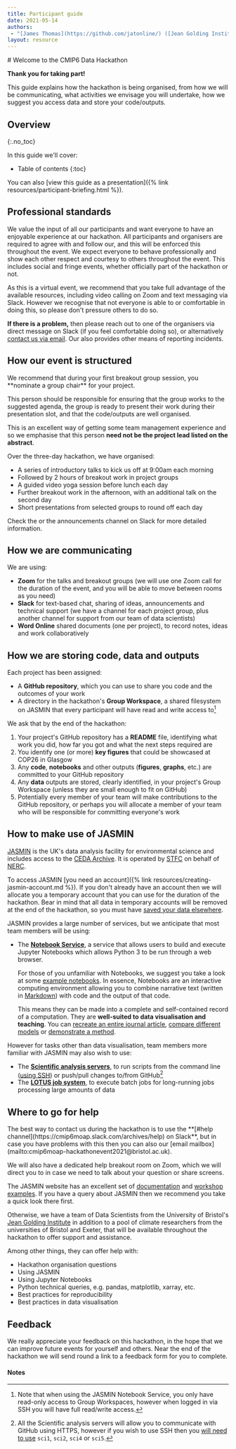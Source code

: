 ```yaml
---
title: Participant guide
date: 2021-05-14
authors:
 - "[James Thomas](https://github.com/jatonline/) ([Jean Golding Institute](https://www.bristol.ac.uk/golding/))"
layout: resource
---
```


<div class="lead" markdown="1">
# Welcome to the CMIP6 Data Hackathon

**Thank you for taking part!**

This guide explains how the hackathon is being organised, from how we will be
communicating, what activities we envisage you will undertake, how we suggest
you access data and store your code/outputs.
</div>

## Overview
{:.no_toc}

In this guide we'll cover:

* Table of contents
{:toc}

You can also [view this guide as a presentation]({% link resources/participant-briefing.html %}).

## Professional standards

We value the input of all our participants and want everyone to have an
enjoyable experience at our hackathon. All participants and organisers are
required to agree with and follow our,
and this will be enforced this throughout the event. We expect everyone to
behave professionally and show each other respect and courtesy to others
throughout the event. This includes social and fringe events, whether officially
part of the hackathon or not.

As this is a virtual event, we recommend that you take full advantage of the
available resources, including video calling on Zoom and text messaging via
Slack. However we recognise that not everyone is able to or comfortable in doing
this, so please don't pressure others to do so.

**If there is a problem,** then please reach out to one of the organisers via
direct message on Slack (if you feel comfortable doing so), or alternatively
[contact us via email](mailto:cmip6moap-hackathonevent2021@bristol.ac.uk). Our
also provides other means of
reporting incidents.

## How our event is structured

<div class="aside" markdown="1">
We recommend that during your first breakout group session, you **nominate a
group chair** for your project.

This person should be responsible for ensuring that the group works to the
suggested agenda, the group is ready to present their work during their
presentation slot, and that the code/outputs are well organised.

This is an excellent way of getting some team management experience and so we
emphasise that this person **need not be the project lead listed on the
abstract**.
</div>

Over the three-day hackathon, we have organised:

* A series of introductory talks to kick us off at 9:00am each morning
* Followed by 2 hours of breakout work in project groups
* A guided video yoga session before lunch each day
* Further breakout work in the afternoon, with an additional talk on the second
  day
* Short presentations from selected groups to round off each day

Check the or the announcements channel on Slack
for more detailed information.

## How we are communicating

We are using:

* **Zoom** for the talks and breakout groups (we will use one Zoom call for the
  duration of the event, and you will be able to move between rooms as you need)
* **Slack** for text-based chat, sharing of ideas, announcements and technical
  support (we have a channel for each project group, plus another channel for
  support from our team of data scientists)
* **Word Online** shared documents (one per project), to record notes, ideas
  and work collaboratively

## How we are storing code, data and outputs

Each project has been assigned:

* A **GitHub repository**, which you can use to share you code and the outcomes
  of your work
* A directory in the hackathon's **Group Workspace**, a shared filesystem on JASMIN that every participant will have read and write access to[^1]

<div class="lead" markdown="1">
We ask that by the end of the hackathon:

1. Your project's GitHub repository has a **README** file, identifying what work
   you did, how far you got and what the next steps required are
2. You identify one (or more) **key figures** that could be showcased at COP26
   in Glasgow
3. Any **code**, **notebooks** and other outputs (**figures**, **graphs**, etc.)
   are committed to your GitHub repository
4. Any **data** outputs are stored, clearly identified, in your project's Group
   Workspace (unless they are small enough to fit on GitHub)
5. Potentially every member of your team will make contributions to the GitHub
   repository, or perhaps you will allocate a member of your team who will be
   responsible for committing everyone's work
</div>

## How to make use of JASMIN

[JASMIN](https://www.jasmin.ac.uk/about/) is the UK's data analysis facility for
environmental science and includes access to the [CEDA Archive](https://www.ceda.ac.uk/).
It is operated by [STFC](https://stfc.ukri.org/) on behalf of [NERC](https://stfc.ukri.org/).

To access JASMIN [you need an account]({% link resources/creating-jasmin-account.md %}).
If you don't already have an account then we will allocate you a temporary
account that you can use for the duration of the hackathon. Bear in mind that
all data in temporary accounts will be removed at the end of the hackathon, so
you must have [saved your data elsewhere](#how-we-are-storing-code-data-and-outputs).

JASMIN provides a large number of services, but we anticipate that most team
members will be using:

* The **[Notebook Service](https://notebooks.jasmin.ac.uk/)**, a service that
  allows users to build and execute Jupyter Notebooks which allows Python 3 to
  be run through a web browser.

  For those of you unfamiliar with Notebooks, we suggest you take a look at some
  [example notebooks](https://github.com/jupyter/jupyter/wiki/A-gallery-of-interesting-Jupyter-Notebooks).
  In essence, Notebooks are an interactive computing environment allowing you to
  combine narrative text (written in [Markdown](https://jupyter-notebook.readthedocs.io/en/stable/examples/Notebook/Working%20With%20Markdown%20Cells.html))
  with code and the output of that code.

  This means they can be made into a complete and self-contained record of a
  computation. They are **well-suited to data visualisation and teaching**. You
  can [recreate an entire journal article](https://nbviewer.ipython.org/github/cossatot/lanf_earthquake_likelihood/blob/master/notebooks/lanf_manuscript_notebook.ipynb),
  [compare different models](https://nbviewer.ipython.org/github/carljv/Will_it_Python/blob/master/ARM/ch5/arsenic_wells_switching.ipynb)
  or [demonstrate a method](https://nbviewer.ipython.org/github/robertodealmeida/notebooks/blob/master/earth_day_data_challenge/Analyzing%20whale%20tracks.ipynb).

However for tasks other than data visualisation, team members more familiar with
JASMIN may also wish to use:

* The **[Scientific analysis servers](https://help.jasmin.ac.uk/article/121-sci-servers)**,
  to run scripts from the command line ([using SSH](https://github.com/cedadev/jasmin-workshop/blob/master/exercises/ex00/))
  or push/pull changes to/from GitHub[^2]
* The **[LOTUS job system](https://help.jasmin.ac.uk/article/4880-batch-scheduler-slurm-overview)**,
  to execute batch jobs for long-running jobs processing large amounts of data

## Where to go for help

<div class="aside" markdown="1">
The best way to contact us during the hackathon is to use the
**[#help channel](https://cmip6moap.slack.com/archives/help) on Slack**, but in
case you have problems with this then you can also our [email mailbox](mailto:cmip6moap-hackathonevent2021@bristol.ac.uk).

We will also have a dedicated help breakout room on Zoom, which we will direct
you to in case we need to talk about your question or share screens.
</div>

The JASMIN website has an excellent set of [documentation](https://help.jasmin.ac.uk/) and [workshop examples](https://github.com/cedadev/jasmin-workshop). If you have
a query about JASMIN then we recommend you take a quick look there first.

Otherwise, we have a team of Data Scientists from the University of Bristol's
[Jean Golding Institute](https://www.bristol.ac.uk/golding/) in addition to a
pool of climate researchers from the universities of Bristol and Exeter, that
will be available throughout the hackathon to offer support and assistance.

Among other things, they can offer help with:

* Hackathon organisation questions
* Using JASMIN
* Using Jupyter Notebooks
* Python technical queries, e.g. pandas, matplotlib, xarray, etc.
* Best practices for reproducibility
* Best practices in data visualisation

## Feedback

We really appreciate your feedback on this hackathon, in the hope that we can
improve future events for yourself and others. Near the end of the hackathon we
will send round a link to a feedback form for you to complete.

#### Notes

[^1]: Note that when using the JASMIN Notebook Service, you only have read-only
      access to Group Workspaces, however when logged in via SSH you will have
      full read/write access.

[^2]: All the Scientific analysis servers will allow you to communicate with
      GitHub using HTTPS, however if you wish to use SSH then you [will need to
      use](https://help.jasmin.ac.uk/article/121-sci-servers) `sci1`, `sci2`,
      `sci4` or `sci5`.
